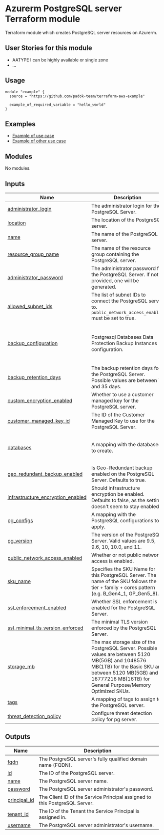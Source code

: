 # Azurerm PostgreSQL server Terraform module

Terraform module which creates PostgreSQL server resources on Azurerm.

## User Stories for this module

- AATYPE I can be highly available or single zone
- ...

## Usage

```hcl
module "example" {
  source = "https://github.com/padok-team/terraform-aws-example"

  example_of_required_variable = "hello_world"
}
```

## Examples

- [Example of use case](examples/example_of_use_case/main.tf)
- [Example of other use case](examples/example_of_other_use_case/main.tf)

<!-- BEGIN_TF_DOCS -->
## Modules

No modules.

## Inputs

| Name | Description | Type | Default | Required |
|------|-------------|------|---------|:--------:|
| <a name="input_administrator_login"></a> [administrator\_login](#input\_administrator\_login) | The administrator login for the PostgreSQL Server. | `string` | n/a | yes |
| <a name="input_location"></a> [location](#input\_location) | The location of the PostgreSQL server. | `string` | n/a | yes |
| <a name="input_name"></a> [name](#input\_name) | The name of the PostgreSQL server. | `string` | n/a | yes |
| <a name="input_resource_group_name"></a> [resource\_group\_name](#input\_resource\_group\_name) | The name of the resource group containing the PostgreSQL server. | `string` | n/a | yes |
| <a name="input_administrator_password"></a> [administrator\_password](#input\_administrator\_password) | The administrator password for the PostgreSQL Server. If not provided, one will be generated. | `string` | `null` | no |
| <a name="input_allowed_subnet_ids"></a> [allowed\_subnet\_ids](#input\_allowed\_subnet\_ids) | The list of subnet IDs to connect the PostgreSQL server to. `public_network_access_enabled` must be set to true. | `list(string)` | `[]` | no |
| <a name="input_backup_configuration"></a> [backup\_configuration](#input\_backup\_configuration) | Postgresql Databases Data Protection Backup Instances configuration. | <pre>object({<br>    vault_id                                = string<br>    backup_policy_id                        = string<br>    database_credential_key_vault_secret_id = string<br>  })</pre> | `null` | no |
| <a name="input_backup_retention_days"></a> [backup\_retention\_days](#input\_backup\_retention\_days) | The backup retention days for the PostgreSQL Server. Possible values are between 7 and 35 days. | `number` | `30` | no |
| <a name="input_custom_encryption_enabled"></a> [custom\_encryption\_enabled](#input\_custom\_encryption\_enabled) | Whether to use a customer managed key for the PostgreSQL server. | `bool` | `false` | no |
| <a name="input_customer_managed_key_id"></a> [customer\_managed\_key\_id](#input\_customer\_managed\_key\_id) | The ID of the Customer Managed Key to use for the PostgreSQL Server. | `string` | `null` | no |
| <a name="input_databases"></a> [databases](#input\_databases) | A mapping with the databases to create. | <pre>map(object({<br>    collation = string<br>    charset   = string<br>  }))</pre> | `{}` | no |
| <a name="input_geo_redundant_backup_enabled"></a> [geo\_redundant\_backup\_enabled](#input\_geo\_redundant\_backup\_enabled) | Is Geo-Redundant backup enabled on the PostgreSQL Server. Defaults to true. | `bool` | `true` | no |
| <a name="input_infrastructure_encryption_enabled"></a> [infrastructure\_encryption\_enabled](#input\_infrastructure\_encryption\_enabled) | Should infrastructure encryption be enabled. Defaults to false, as the setting doesn't seem to stay enabled. | `bool` | `false` | no |
| <a name="input_pg_configs"></a> [pg\_configs](#input\_pg\_configs) | A mapping with the PostgreSQL configurations to apply. | `map(any)` | `{}` | no |
| <a name="input_pg_version"></a> [pg\_version](#input\_pg\_version) | The version of the PostgreSQL Server. Valid values are 9.5, 9.6, 10, 10.0, and 11. | `string` | `"11"` | no |
| <a name="input_public_network_access_enabled"></a> [public\_network\_access\_enabled](#input\_public\_network\_access\_enabled) | Whether or not public network access is enabled. | `bool` | `false` | no |
| <a name="input_sku_name"></a> [sku\_name](#input\_sku\_name) | Specifies the SKU Name for this PostgreSQL Server. The name of the SKU follows the tier + family + cores pattern (e.g. B\_Gen4\_1, GP\_Gen5\_8). | `string` | `"GP_Gen5_2"` | no |
| <a name="input_ssl_enforcement_enabled"></a> [ssl\_enforcement\_enabled](#input\_ssl\_enforcement\_enabled) | Whether SSL enforcement is enabled for the PostgreSQL Server. | `bool` | `true` | no |
| <a name="input_ssl_minimal_tls_version_enforced"></a> [ssl\_minimal\_tls\_version\_enforced](#input\_ssl\_minimal\_tls\_version\_enforced) | The minimal TLS version enforced by the PostgreSQL Server. | `string` | `"TLS1_2"` | no |
| <a name="input_storage_mb"></a> [storage\_mb](#input\_storage\_mb) | The max storage size of the PostgreSQL Server. Possible values are between 5120 MB(5GB) and 1048576 MB(1TB) for the Basic SKU and between 5120 MB(5GB) and 16777216 MB(16TB) for General Purpose/Memory Optimized SKUs. | `number` | `5120` | no |
| <a name="input_tags"></a> [tags](#input\_tags) | A mapping of tags to assign to the PostgreSQL server. | `map(string)` | `{}` | no |
| <a name="input_threat_detection_policy"></a> [threat\_detection\_policy](#input\_threat\_detection\_policy) | Configure threat detection policy for pg server. | `any` | `{}` | no |

## Outputs

| Name | Description |
|------|-------------|
| <a name="output_fqdn"></a> [fqdn](#output\_fqdn) | The PostgreSQL server's fully qualified domain name (FQDN). |
| <a name="output_id"></a> [id](#output\_id) | The ID of the PostgreSQL server. |
| <a name="output_name"></a> [name](#output\_name) | The PostgreSQL server name. |
| <a name="output_password"></a> [password](#output\_password) | The PostgreSQL server administrator's password. |
| <a name="output_principal_id"></a> [principal\_id](#output\_principal\_id) | The Client ID of the Service Principal assigned to this PostgreSQL Server. |
| <a name="output_tenant_id"></a> [tenant\_id](#output\_tenant\_id) | The ID of the Tenant the Service Principal is assigned in. |
| <a name="output_username"></a> [username](#output\_username) | The PostgreSQL server administrator's username. |
<!-- END_TF_DOCS -->
